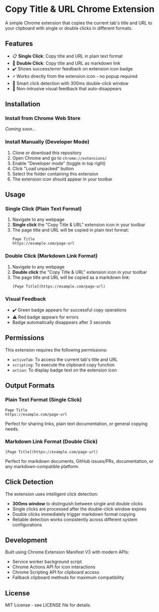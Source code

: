 # Copy Title & URL Chrome Extension

A simple Chrome extension that copies the current tab's title and URL to your clipboard with single or double clicks in different formats.

## Features

- 📋 **Single Click**: Copy title and URL in plain text format
- 🔗 **Double Click**: Copy title and URL as markdown link
- ✔️ Shows success/error feedback on extension icon badge
- ⚡ Works directly from the extension icon - no popup required
- 🎯 Smart click detection with 300ms double-click window
- 📱 Non-intrusive visual feedback that auto-disappears

## Installation

### Install from Chrome Web Store

_Coming soon..._

### Install Manually (Developer Mode)

1. Clone or download this repository
2. Open Chrome and go to `chrome://extensions/`
3. Enable "Developer mode" (toggle in top right)
4. Click "Load unpacked" button
5. Select the folder containing this extension
6. The extension icon should appear in your toolbar

## Usage

### Single Click (Plain Text Format)

1. Navigate to any webpage
2. **Single click** the "Copy Title & URL" extension icon in your toolbar
3. The page title and URL will be copied in plain text format:
   ```
   Page Title
   https://example.com/page-url
   ```

### Double Click (Markdown Link Format)

1. Navigate to any webpage
2. **Double click** the "Copy Title & URL" extension icon in your toolbar
3. The page title and URL will be copied as a markdown link:
   ```
   [Page Title](https://example.com/page-url)
   ```

### Visual Feedback

- ✔️ Green badge appears for successful copy operations
- ⚠️ Red badge appears for errors
- Badge automatically disappears after 3 seconds

## Permissions

This extension requires the following permissions:

- `activeTab`: To access the current tab's title and URL
- `scripting`: To execute the clipboard copy function
- `action`: To display badge text on the extension icon

## Output Formats

### Plain Text Format (Single Click)

```
Page Title
https://example.com/page-url
```

Perfect for sharing links, plain text documentation, or general copying needs.

### Markdown Link Format (Double Click)

```
[Page Title](https://example.com/page-url)
```

Perfect for markdown documents, GitHub issues/PRs, documentation, or any markdown-compatible platform.

## Click Detection

The extension uses intelligent click detection:

- **300ms window** to distinguish between single and double clicks
- Single clicks are processed after the double-click window expires
- Double clicks immediately trigger markdown format copying
- Reliable detection works consistently across different system configurations

## Development

Built using Chrome Extension Manifest V3 with modern APIs:

- Service worker background script
- Chrome Actions API for icon interactions
- Chrome Scripting API for clipboard access
- Fallback clipboard methods for maximum compatibility

## License

MIT License - see LICENSE file for details.
